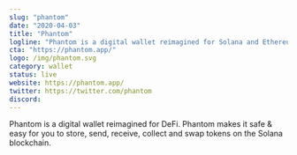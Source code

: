 ```yaml
---
slug: "phantom"
date: "2020-04-03"
title: "Phantom"
logline: "Phantom is a digital wallet reimagined for Solana and Ethereum."
cta: "https://phantom.app/"
logo: /img/phantom.svg
category: wallet
status: live
website: https://phantom.app/
twitter: https://twitter.com/phantom 
discord: 
---
```


Phantom is a digital wallet reimagined for DeFi. Phantom makes it safe & easy for you to store, send, receive, collect and swap tokens on the Solana blockchain.
